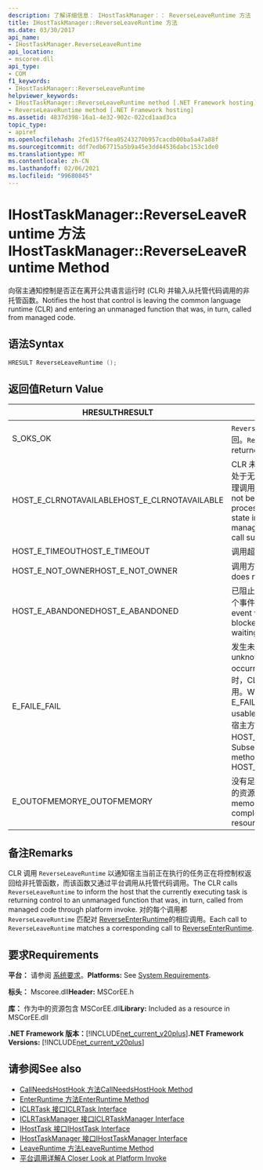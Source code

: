 ```yaml
---
description: 了解详细信息： IHostTaskManager：： ReverseLeaveRuntime 方法
title: IHostTaskManager::ReverseLeaveRuntime 方法
ms.date: 03/30/2017
api_name:
- IHostTaskManager.ReverseLeaveRuntime
api_location:
- mscoree.dll
api_type:
- COM
f1_keywords:
- IHostTaskManager::ReverseLeaveRuntime
helpviewer_keywords:
- IHostTaskManager::ReverseLeaveRuntime method [.NET Framework hosting]
- ReverseLeaveRuntime method [.NET Framework hosting]
ms.assetid: 4837d398-16a1-4e32-902c-022cd1aad3ca
topic_type:
- apiref
ms.openlocfilehash: 2fed157f6ea05243270b957cacdb00ba5a47a88f
ms.sourcegitcommit: ddf7edb67715a5b9a45e3dd44536dabc153c1de0
ms.translationtype: MT
ms.contentlocale: zh-CN
ms.lasthandoff: 02/06/2021
ms.locfileid: "99680845"
---
```

# <a name="ihosttaskmanagerreverseleaveruntime-method"></a><span data-ttu-id="69ee7-103">IHostTaskManager::ReverseLeaveRuntime 方法</span><span class="sxs-lookup"><span data-stu-id="69ee7-103">IHostTaskManager::ReverseLeaveRuntime Method</span></span>

<span data-ttu-id="69ee7-104">向宿主通知控制是否正在离开公共语言运行时 (CLR) 并输入从托管代码调用的非托管函数。</span><span class="sxs-lookup"><span data-stu-id="69ee7-104">Notifies the host that control is leaving the common language runtime (CLR) and entering an unmanaged function that was, in turn, called from managed code.</span></span>  
  
## <a name="syntax"></a><span data-ttu-id="69ee7-105">语法</span><span class="sxs-lookup"><span data-stu-id="69ee7-105">Syntax</span></span>  
  
```cpp  
HRESULT ReverseLeaveRuntime ();  
```  
  
## <a name="return-value"></a><span data-ttu-id="69ee7-106">返回值</span><span class="sxs-lookup"><span data-stu-id="69ee7-106">Return Value</span></span>  
  
|<span data-ttu-id="69ee7-107">HRESULT</span><span class="sxs-lookup"><span data-stu-id="69ee7-107">HRESULT</span></span>|<span data-ttu-id="69ee7-108">说明</span><span class="sxs-lookup"><span data-stu-id="69ee7-108">Description</span></span>|  
|-------------|-----------------|  
|<span data-ttu-id="69ee7-109">S_OK</span><span class="sxs-lookup"><span data-stu-id="69ee7-109">S_OK</span></span>|<span data-ttu-id="69ee7-110">`ReverseLeaveRuntime` 已成功返回。</span><span class="sxs-lookup"><span data-stu-id="69ee7-110">`ReverseLeaveRuntime` returned successfully.</span></span>|  
|<span data-ttu-id="69ee7-111">HOST_E_CLRNOTAVAILABLE</span><span class="sxs-lookup"><span data-stu-id="69ee7-111">HOST_E_CLRNOTAVAILABLE</span></span>|<span data-ttu-id="69ee7-112">CLR 未加载到进程中，或 CLR 处于无法运行托管代码或成功处理调用的状态。</span><span class="sxs-lookup"><span data-stu-id="69ee7-112">The CLR has not been loaded into a process, or the CLR is in a state in which it cannot run managed code or process the call successfully.</span></span>|  
|<span data-ttu-id="69ee7-113">HOST_E_TIMEOUT</span><span class="sxs-lookup"><span data-stu-id="69ee7-113">HOST_E_TIMEOUT</span></span>|<span data-ttu-id="69ee7-114">调用超时。</span><span class="sxs-lookup"><span data-stu-id="69ee7-114">The call timed out.</span></span>|  
|<span data-ttu-id="69ee7-115">HOST_E_NOT_OWNER</span><span class="sxs-lookup"><span data-stu-id="69ee7-115">HOST_E_NOT_OWNER</span></span>|<span data-ttu-id="69ee7-116">调用方不拥有该锁。</span><span class="sxs-lookup"><span data-stu-id="69ee7-116">The caller does not own the lock.</span></span>|  
|<span data-ttu-id="69ee7-117">HOST_E_ABANDONED</span><span class="sxs-lookup"><span data-stu-id="69ee7-117">HOST_E_ABANDONED</span></span>|<span data-ttu-id="69ee7-118">已阻止的线程或纤程正在等待某个事件时，该事件被取消。</span><span class="sxs-lookup"><span data-stu-id="69ee7-118">An event was canceled while a blocked thread or fiber was waiting on it.</span></span>|  
|<span data-ttu-id="69ee7-119">E_FAIL</span><span class="sxs-lookup"><span data-stu-id="69ee7-119">E_FAIL</span></span>|<span data-ttu-id="69ee7-120">发生未知的灾难性故障。</span><span class="sxs-lookup"><span data-stu-id="69ee7-120">An unknown catastrophic failure occurred.</span></span> <span data-ttu-id="69ee7-121">当方法返回 E_FAIL 时，CLR 在该进程内将不再可用。</span><span class="sxs-lookup"><span data-stu-id="69ee7-121">When a method returns E_FAIL, the CLR is no longer usable within the process.</span></span> <span data-ttu-id="69ee7-122">对宿主方法的后续调用会返回 HOST_E_CLRNOTAVAILABLE。</span><span class="sxs-lookup"><span data-stu-id="69ee7-122">Subsequent calls to hosting methods return HOST_E_CLRNOTAVAILABLE.</span></span>|  
|<span data-ttu-id="69ee7-123">E_OUTOFMEMORY</span><span class="sxs-lookup"><span data-stu-id="69ee7-123">E_OUTOFMEMORY</span></span>|<span data-ttu-id="69ee7-124">没有足够的内存可用来完成请求的资源分配。</span><span class="sxs-lookup"><span data-stu-id="69ee7-124">Not enough memory is available to complete the requested resource allocation.</span></span>|  
  
## <a name="remarks"></a><span data-ttu-id="69ee7-125">备注</span><span class="sxs-lookup"><span data-stu-id="69ee7-125">Remarks</span></span>  

 <span data-ttu-id="69ee7-126">CLR 调用 `ReverseLeaveRuntime` 以通知宿主当前正在执行的任务正在将控制权返回给非托管函数，而该函数又通过平台调用从托管代码调用。</span><span class="sxs-lookup"><span data-stu-id="69ee7-126">The CLR calls `ReverseLeaveRuntime` to inform the host that the currently executing task is returning control to an unmanaged function that was, in turn, called from managed code through platform invoke.</span></span> <span data-ttu-id="69ee7-127">对的每个调用都 `ReverseLeaveRuntime` 匹配对 [ReverseEnterRuntime](ihosttaskmanager-reverseenterruntime-method.md)的相应调用。</span><span class="sxs-lookup"><span data-stu-id="69ee7-127">Each call to `ReverseLeaveRuntime` matches a corresponding call to [ReverseEnterRuntime](ihosttaskmanager-reverseenterruntime-method.md).</span></span>  
  
## <a name="requirements"></a><span data-ttu-id="69ee7-128">要求</span><span class="sxs-lookup"><span data-stu-id="69ee7-128">Requirements</span></span>  

 <span data-ttu-id="69ee7-129">**平台：** 请参阅 [系统要求](../../get-started/system-requirements.md)。</span><span class="sxs-lookup"><span data-stu-id="69ee7-129">**Platforms:** See [System Requirements](../../get-started/system-requirements.md).</span></span>  
  
 <span data-ttu-id="69ee7-130">**标头：** Mscoree.dll</span><span class="sxs-lookup"><span data-stu-id="69ee7-130">**Header:** MSCorEE.h</span></span>  
  
 <span data-ttu-id="69ee7-131">**库：** 作为中的资源包含 MSCorEE.dll</span><span class="sxs-lookup"><span data-stu-id="69ee7-131">**Library:** Included as a resource in MSCorEE.dll</span></span>  
  
 <span data-ttu-id="69ee7-132">**.NET Framework 版本：**[!INCLUDE[net_current_v20plus](../../../../includes/net-current-v20plus-md.md)]</span><span class="sxs-lookup"><span data-stu-id="69ee7-132">**.NET Framework Versions:** [!INCLUDE[net_current_v20plus](../../../../includes/net-current-v20plus-md.md)]</span></span>  
  
## <a name="see-also"></a><span data-ttu-id="69ee7-133">请参阅</span><span class="sxs-lookup"><span data-stu-id="69ee7-133">See also</span></span>

- [<span data-ttu-id="69ee7-134">CallNeedsHostHook 方法</span><span class="sxs-lookup"><span data-stu-id="69ee7-134">CallNeedsHostHook Method</span></span>](ihosttaskmanager-callneedshosthook-method.md)
- [<span data-ttu-id="69ee7-135">EnterRuntime 方法</span><span class="sxs-lookup"><span data-stu-id="69ee7-135">EnterRuntime Method</span></span>](ihosttaskmanager-enterruntime-method.md)
- [<span data-ttu-id="69ee7-136">ICLRTask 接口</span><span class="sxs-lookup"><span data-stu-id="69ee7-136">ICLRTask Interface</span></span>](iclrtask-interface.md)
- [<span data-ttu-id="69ee7-137">ICLRTaskManager 接口</span><span class="sxs-lookup"><span data-stu-id="69ee7-137">ICLRTaskManager Interface</span></span>](iclrtaskmanager-interface.md)
- [<span data-ttu-id="69ee7-138">IHostTask 接口</span><span class="sxs-lookup"><span data-stu-id="69ee7-138">IHostTask Interface</span></span>](ihosttask-interface.md)
- [<span data-ttu-id="69ee7-139">IHostTaskManager 接口</span><span class="sxs-lookup"><span data-stu-id="69ee7-139">IHostTaskManager Interface</span></span>](ihosttaskmanager-interface.md)
- [<span data-ttu-id="69ee7-140">LeaveRuntime 方法</span><span class="sxs-lookup"><span data-stu-id="69ee7-140">LeaveRuntime Method</span></span>](ihosttaskmanager-leaveruntime-method.md)
- <span data-ttu-id="69ee7-141">[平台调用详解](/previous-versions/dotnet/netframework-4.0/0h9e9t7d(v=vs.100))</span><span class="sxs-lookup"><span data-stu-id="69ee7-141">[A Closer Look at Platform Invoke](/previous-versions/dotnet/netframework-4.0/0h9e9t7d(v=vs.100))</span></span>
